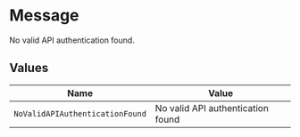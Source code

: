 # Message

No valid API authentication found.


## Values

| Name                              | Value                             |
| --------------------------------- | --------------------------------- |
| `NoValidAPIAuthenticationFound`   | No valid API authentication found |